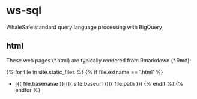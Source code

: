 # ws-sql
WhaleSafe standard query language processing with BigQuery

## html

These web pages (\*.html) are typically rendered from Rmarkdown (\*.Rmd):

<!-- Jekyll rendering: -->
{% for file in site.static_files %}
  {% if file.extname == '.html' %}
* [{{ file.basename }}]({{ site.baseurl }}{{ file.path }})
  {% endif %}
{% endfor %}
